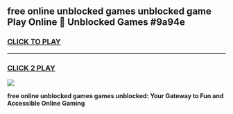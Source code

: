 
## free online unblocked games unblocked game Play Online 👋 Unblocked Games #9a94e
<h3>
<a href="https://premium.freeplayer.one?title=free_online_unblocked_games&ref=21F">CLICK TO PLAY</a></h3>
<hr>

<h3>
<a href="https://premium.freeplayer.one?title=free_online_unblocked_games&ref=21F">CLICK 2 PLAY</a>
  
</h3>

<a href="https://premium.freeplayer.one?title=free_online_unblocked_games&ref=21F/"><img src="https://clearcache.store/games.png"></a>


**free online unblocked games games unblocked: Your Gateway to Fun and Accessible Online Gaming**
